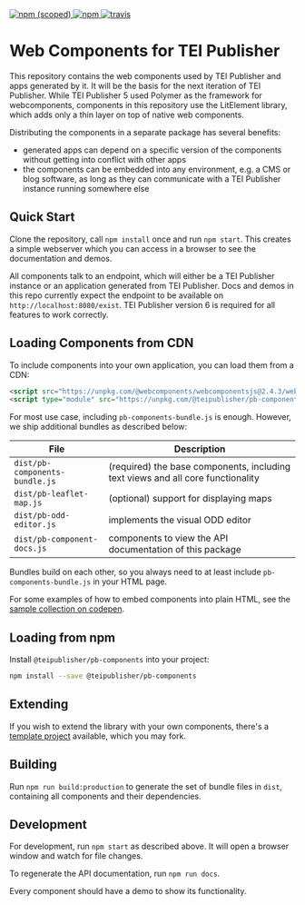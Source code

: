 <a href="https://www.npmjs.com/package/@teipublisher/pb-components">
<img title="npm (scoped)" src="https://img.shields.io/npm/v/@teipublisher/pb-components">
<img title="npm" src="https://img.shields.io/npm/dw/@teipublisher/pb-components">
</a>
<a href="https://travis-ci.org/github/eeditiones/tei-publisher-components">
<img title="travis" src="https://travis-ci.org/eeditiones/tei-publisher-components.svg?branch=master">
</a>

# Web Components for TEI Publisher

This repository contains the web components used by TEI Publisher and apps generated by it. It will be the basis for the next iteration of TEI Publisher. While TEI Publisher 5 used Polymer as the framework for webcomponents, components in this repository use the LitElement library, which adds only a thin layer on top of native web components.

Distributing the components in a separate package has several benefits:

* generated apps can depend on a specific version of the components without getting into conflict with other apps
* the components can be embedded into any environment, e.g. a CMS or blog software, as long as they can communicate with a TEI Publisher instance running somewhere else

## Quick Start

Clone the repository, call `npm install` once and run `npm start`. This creates a simple webserver which you can access in a browser to see the documentation and demos.

All components talk to an endpoint, which will either be a TEI Publisher instance or an application generated from TEI Publisher. Docs and demos in this repo currently expect the endpoint to be available on `http://localhost:8080/exist`. TEI Publisher version 6 is required for all features to work correctly.

## Loading Components from CDN

To include components into your own application, you can load them from a CDN:

```html
<script src="https://unpkg.com/@webcomponents/webcomponentsjs@2.4.3/webcomponents-loader.js"></script>
<script type="module" src="https://unpkg.com/@teipublisher/pb-components@latest/dist/pb-components-bundle.js"></script>
```

For most use case, including `pb-components-bundle.js` is enough. However, we ship additional bundles as described below:

| File                           | Description                                                                     |
| ------------------------------ | ------------------------------------------------------------------------------- |
| `dist/pb-components-bundle.js` | (required) the base components, including text views and all core functionality |
| `dist/pb-leaflet-map.js`       | (optional) support for displaying maps                                          |
| `dist/pb-odd-editor.js`        | implements the visual ODD editor                                                |
| `dist/pb-component-docs.js`    | components to view the API documentation of this package                        |

Bundles build on each other, so you always need to at least include `pb-components-bundle.js` in your HTML page.

For some examples of how to embed components into plain HTML, see the [sample collection on codepen](https://codepen.io/collection/nqVkee).

## Loading from npm

Install  `@teipublisher/pb-components` into your project:

```sh
npm install --save @teipublisher/pb-components
```

## Extending

If you wish to extend the library with your own components, there's a [template project](https://github.com/eeditiones/pb-extension-template) available, which you may fork.

## Building

Run `npm run build:production` to generate the set of bundle files in `dist`, containing all components and their dependencies.

## Development

For development, run `npm start` as described above. It will open a browser window and watch for file changes.

To regenerate the API documentation, run `npm run docs`.

Every component should have a demo to show its functionality.